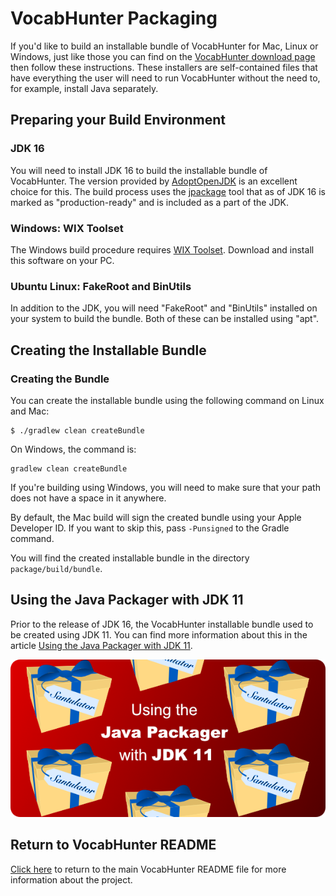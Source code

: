 # VocabHunter Packaging

If you'd like to build an installable bundle of VocabHunter for Mac, Linux or Windows, just like those you can find on the [VocabHunter download page](https://vocabhunter.github.io/download/) then follow these instructions.  These installers are self-contained files that have everything the user will need to run VocabHunter without the need to, for example, install Java separately.

## Preparing your Build Environment

### JDK 16

You will need to install JDK 16 to build the installable bundle of VocabHunter.  The version provided by [AdoptOpenJDK](https://adoptopenjdk.net/) is an excellent choice for this.  The build process uses the [jpackage](https://docs.oracle.com/en/java/javase/16/jpackage/) tool that as of JDK 16 is marked as "production-ready" and is included as a part of the JDK.

### Windows: WIX Toolset

The Windows build procedure requires [WIX Toolset](https://wixtoolset.org/).  Download and install this software on your PC.

### Ubuntu Linux: FakeRoot and BinUtils

In addition to the JDK, you will need "FakeRoot" and "BinUtils" installed on your system to build the bundle.  Both of these can be installed using "apt".

## Creating the Installable Bundle

### Creating the Bundle

You can create the installable bundle using the following command on Linux and Mac:
~~~
$ ./gradlew clean createBundle
~~~

On Windows, the command is:
~~~
gradlew clean createBundle
~~~

If you're building using Windows, you will need to make sure that your path does not have a space in it anywhere.

By default, the Mac build will sign the created bundle using your Apple Developer ID.  If you want to skip this, pass `-Punsigned` to the Gradle command.

You will find the created installable bundle in the directory `package/build/bundle`.

## Using the Java Packager with JDK 11

Prior to the release of JDK 16, the VocabHunter installable bundle used to be created using JDK 11.  You can find more information about this in the article [Using the Java Packager with JDK 11].

[![Using the Java Packager with JDK 11](/assets/Using-The-Java-Packager-With-JDK-11.png)][Using the Java Packager with JDK 11]

## Return to VocabHunter README

[Click here](../README.md) to return to the main VocabHunter README file for more information about the project.

[Using the Java Packager with JDK 11]:https://medium.com/@adam_carroll/java-packager-with-jdk11-31b3d620f4a8
